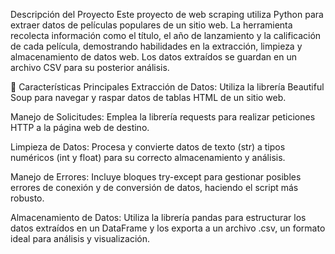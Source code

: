 Descripción del Proyecto
Este proyecto de web scraping utiliza Python para extraer datos de películas populares de un sitio web. La herramienta recolecta información como el título, el año de lanzamiento y la calificación de cada película, demostrando habilidades en la extracción, limpieza y almacenamiento de datos web. Los datos extraídos se guardan en un archivo CSV para su posterior análisis.

🌟 Características Principales
Extracción de Datos: Utiliza la librería Beautiful Soup para navegar y raspar datos de tablas HTML de un sitio web.

Manejo de Solicitudes: Emplea la librería requests para realizar peticiones HTTP a la página web de destino.

Limpieza de Datos: Procesa y convierte datos de texto (str) a tipos numéricos (int y float) para su correcto almacenamiento y análisis.

Manejo de Errores: Incluye bloques try-except para gestionar posibles errores de conexión y de conversión de datos, haciendo el script más robusto.

Almacenamiento de Datos: Utiliza la librería pandas para estructurar los datos extraídos en un DataFrame y los exporta a un archivo .csv, un formato ideal para análisis y visualización.
